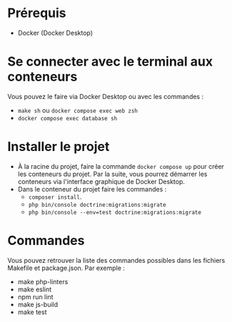 # Prérequis

- Docker (Docker Desktop)

# Se connecter avec le terminal aux conteneurs

Vous pouvez le faire via Docker Desktop ou avec les commandes :
- `make sh` ou `docker compose exec web zsh`
- `docker compose exec database sh`

# Installer le projet

- À la racine du projet, faire la commande `docker compose up` pour créer les conteneurs du projet. Par la suite, vous pourrez démarrer les conteneurs via l'interface graphique de Docker Desktop.
- Dans le conteneur du projet faire les commandes :
    - `composer install`.
    - `php bin/console doctrine:migrations:migrate`
    - `php bin/console --env=test doctrine:migrations:migrate`

# Commandes

Vous pouvez retrouver la liste des commandes possibles dans les fichiers Makefile et package.json. Par exemple :

- make php-linters
- make eslint
- npm run lint
- make js-build
- make test
